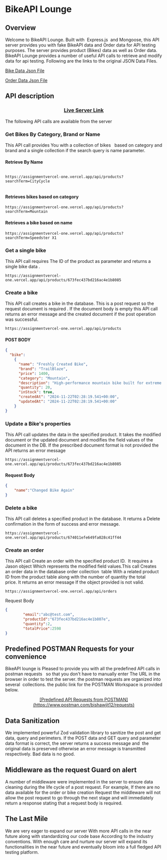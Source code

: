 # BikeAPI Lounge

## Overview

Welcome to BikeAPI Lounge. Built with  Express.js  and Mongoose, this API server provides you with fake BikeAPI data and Order data for API testing purposes. The server provides product (Bikes) data as well as Order data. BikeAPI Lounge provides a number of useful API calls to retrieve and modify data for api testing. Following are the links to the original JSON Data Files.

[Bike Data Json File](https://github.com/drjhatka/assignment-2/blob/main/products.json)

[Order Data Json File](https://github.com/drjhatka/assignment-2/blob/main/orders.json)

## API description

### <p align=center><ins>[Live Server Link](https://assignmentvercel-one.vercel.app)</ins></p>

The following API calls are available from the server

### Get Bikes By Category, Brand or Name

This API call provides You with a collection of bikes   based on category and brand and a single collection if the search query is name parameter.

#### Retrieve By Name  

```http

https://assignmentvercel-one.vercel.app/api/products?searchTerm=CityCycle


```

#### Retrieves bikes based on category

```http
https://assignmentvercel-one.vercel.app/api/products?searchTerm=Mountain

```

#### Retrieves a bike based on name

```http
https://assignmentvercel-one.vercel.app/api/products?searchTerm=Speedster X1
```

### Get a single bike

This API call requires The ID of the product as parameter and returns a single bike data .

```http
https://assignmentvercel-one.vercel.app/api/products/673fec437bd216ac4e1b8085
```

### Create a bike

This API call creates a bike in the database. This is a post request so the request document is required . If the document body is empty this API call returns an error message and the created document if the post operation was successful.

```http
https://assignmentvercel-one.vercel.app/api/products
```

#### POST BODY

```json
{
  "bike":
    {
      "name": "Freshly Created Bike",
      "brand": "TrailBlaze",
      "price": 1400,
      "category": "Mountain",
      "description": "High-performance mountain bike built for extreme trails.",
      "quantity": 20,
      "inStock": true,
      "createdAt": "2024-11-22T02:28:19.541+00:00",
      "updatedAt": "2024-11-22T02:28:19.541+00:00"
    }
}

```

### Update a Bike's properties

This API call updates the data in the specified product. It takes the modified document or the updated document and modifies the field values of the document in the DB. If the prescribed document format is not provided the API returns an error message

```http
https://assignmentvercel-one.vercel.app/api/products/673fec437bd216ac4e1b8085
```

#### Request Body

```json
{
    "name":"Changed Bike Again"
}
```

### Delete a bike

This API call deletes a specified product in the database. It returns a Delete confirmation in the form of success and error message.

```http
https://assignmentvercel-one.vercel.app/api/products/674011efe649fa028c41ff44

```

### Create an order

This API call Create an order with the specified product ID.  It requires a Jason object Which represents the modified field values.This call Creates an order data in the database order collection  table With a related product ID from the product table along with the number of quantity the total price. It returns an error message If the object provided is not valid.

```http
https://assignmentvercel-one.vercel.app/api/orders
```

 Request Body

```json
{
        "email":"abc@test.com",
        "productId":"673fec437bd216ac4e1b807e",
        "quantity":2,
        "totalPrice":2598
}
```

## Predefined POSTMAN Requests for your convenience

BikeAPI lounge is Pleased to provide you with all the predefined API calls in postman requests   so that you don't have to manually enter The URL in the browser in order to test the server. the postman requests are organized into several  collections. the public link for the POSTMAN Workspace is provided below.

<p align=center> <ins>[Predefined API Requests from POSTMAN](https://www.postman.com/bishawjit12/requests)</ins></p>

## Data Sanitization

We implemented powerful Zod validation library to sanitize the post and get data, query and perimeters. If the POST data and GET query and parameter data format is correct, the server returns a success message and  the original data is preserved otherwise an error message is transmitted respectively. Bad data is no good.

## Middleware as the request Guard on alert

A number of middleware were implemented in the server to ensure data cleaning during the life cycle of a post request. For example, If there are no data available for the order or bike creation Request the middleware will not allow the post request to go through the next stage and will immediately return a response stating that a request body is required.

## The Last Mile

We are very eager to expand our server With more API calls in the near future along with standardizing our code base According to the industry conventions. With enough care and nurture our server will expand its functionalities in the near future and eventually bloom into a full fledged API testing platform.
